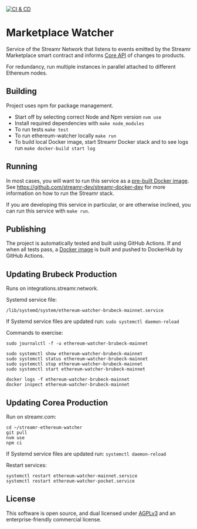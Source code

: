 [![CI & CD](https://github.com/streamr-dev/streamr-ethereum-watcher/actions/workflows/ci-cd.yaml/badge.svg)](https://github.com/streamr-dev/streamr-ethereum-watcher/actions/workflows/ci-cd.yaml)

# Marketplace Watcher
Service of the Streamr Network that listens to events emitted by the Streamr Marketplace smart
contract and informs [Core API](https://github.com/streamr-dev/core-api) of changes to products.

For redundancy, run multiple instances in parallel attached to different Ethereum nodes.

## Building
Project uses npm for package management.

- Start off by selecting correct Node and Npm version `nvm use`
- Install required dependencies with `make node_modules`
- To run tests `make test`
- To run ethereum-watcher locally `make run`
- To build local Docker image, start Streamr Docker stack and to see logs run `make docker-build start log`

## Running
In most cases, you will want to run this service as a [pre-built Docker image](https://hub.docker.com/r/streamr/ethereum-watcher/).
See https://github.com/streamr-dev/streamr-docker-dev for more information on how to run the Streamr stack.

If you are developing this service in particular, or are otherwise inclined, you can run this service with `make run`.

## Publishing
The project is automatically tested and built using GitHub Actions. If and when all tests pass, a [Docker image](https://hub.docker.com/r/streamr/ethereum-watcher/) is built and pushed to DockerHub by GitHub Actions.

## Updating Brubeck Production
Runs on integrations.streamr.network.

Systemd service file:
```
/lib/systemd/system/ethereum-watcher-brubeck-mainnet.service
```
If Systemd service files are updated run: `sudo systemctl daemon-reload`

Commands to exercise:
```
sudo journalctl -f -u ethereum-watcher-brubeck-mainnet

sudo systemctl show ethereum-watcher-brubeck-mainnet
sudo systemctl status ethereum-watcher-brubeck-mainnet
sudo systemctl stop ethereum-watcher-brubeck-mainnet
sudo systemctl start ethereum-watcher-brubeck-mainnet

docker logs -f ethereum-watcher-brubeck-mainnet
docker inspect ethereum-watcher-brubeck-mainnet
```

## Updating Corea Production

Run on streamr.com:
```
cd ~/streamr-ethereum-watcher
git pull
nvm use
npm ci
```
If Systemd service files are updated run: `systemctl daemon-reload`

Restart services:
```
systemctl restart ethereum-watcher-mainnet.service
systemctl restart ethereum-watcher-pocket.service
```

## License

This software is open source, and dual licensed under [AGPLv3](https://www.gnu.org/licenses/agpl.html) and an enterprise-friendly commercial license.
